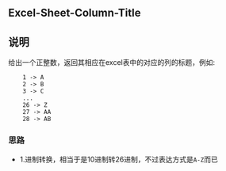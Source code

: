 ## Excel-Sheet-Column-Title

## 说明
给出一个正整数，返回其相应在excel表中的对应的列的标题，例如:

```
   	1 -> A
    2 -> B
    3 -> C
    ...
    26 -> Z
    27 -> AA
    28 -> AB 
```

### 思路

* 1.进制转换，相当于是10进制转26进制，不过表达方式是`A-Z`而已